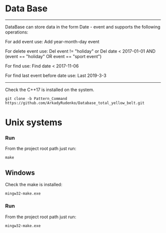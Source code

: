 # Data Base
---
DataBase can store data in the form Date - event 
and supports the following operations:


For add event use: Add year-month-day event

For delete event use: Del event != "holiday"
or Del date < 2017-01-01 AND (event == "holiday" OR event == "sport event")

For find use: Find date < 2017-11-06

For find last event before date use: Last 2019-3-3

---
Check the С++17 is installed on the system. 
 ```
 git clone -b Pattern_Command https://github.com/ArkadyRudenko/Database_total_yellow_belt.git
 ```
 # Unix systems

 ### Run
 From the project root path just run:
 ```
 make
 ```
 

## Windows
Check the make is installed:
```
mingw32-make.exe
```
 ### Run
 From the project root path just run:
 ```
 mingw32-make.exe
 ```
 